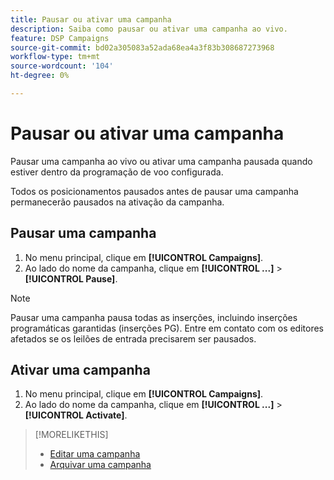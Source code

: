 ```yaml
---
title: Pausar ou ativar uma campanha
description: Saiba como pausar ou ativar uma campanha ao vivo.
feature: DSP Campaigns
source-git-commit: bd02a305083a52ada68ea4a3f83b308687273968
workflow-type: tm+mt
source-wordcount: '104'
ht-degree: 0%

---
```


# Pausar ou ativar uma campanha

Pausar uma campanha ao vivo ou ativar uma campanha pausada quando estiver dentro da programação de voo configurada.

Todos os posicionamentos pausados antes de pausar uma campanha permanecerão pausados na ativação da campanha.

## Pausar uma campanha

1. No menu principal, clique em **[!UICONTROL Campaigns]**.
1. Ao lado do nome da campanha, clique em  **[!UICONTROL ...]** > **[!UICONTROL Pause]**.

>[!NOTE]
>
>Pausar uma campanha pausa todas as inserções, incluindo inserções programáticas garantidas (inserções PG). Entre em contato com os editores afetados se os leilões de entrada precisarem ser pausados.

## Ativar uma campanha

1. No menu principal, clique em **[!UICONTROL Campaigns]**.
1. Ao lado do nome da campanha, clique em  **[!UICONTROL ...]** > **[!UICONTROL Activate]**.

>[!MORELIKETHIS]
>
>* [Editar uma campanha](campaign-edit.md)
>* [Arquivar uma campanha](campaign-archive-unarchive.md)
